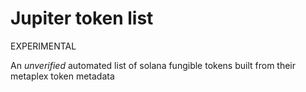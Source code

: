# Jupiter token list

EXPERIMENTAL

An _unverified_ automated list of solana fungible tokens built from their metaplex token metadata
